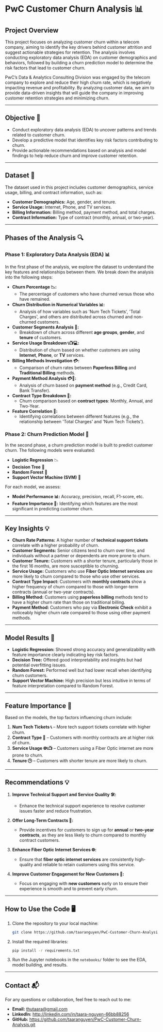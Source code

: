 # PwC Customer Churn Analysis 📊

## Project Overview
This project focuses on analyzing customer churn within a telecom company, aiming to identify the key drivers behind customer attrition and suggest actionable strategies for retention. The analysis involves conducting exploratory data analysis (EDA) on customer demographics and behaviors, followed by building a churn prediction model to determine the risk factors that lead to customer churn.

PwC’s Data & Analytics Consulting Division was engaged by the telecom company to explore and reduce their high churn rate, which is negatively impacting revenue and profitability. By analyzing customer data, we aim to provide data-driven insights that will guide the company in improving customer retention strategies and minimizing churn.

---

## **Objective 🎯**

- Conduct exploratory data analysis (EDA) to uncover patterns and trends related to customer churn.
- Develop a predictive model that identifies key risk factors contributing to churn.
- Provide actionable recommendations based on analysis and model findings to help reduce churn and improve customer retention.

---

## **Dataset 📂**

The dataset used in this project includes customer demographics, service usage, billing, and contract information, such as:
- **Customer Demographics:** Age, gender, and tenure.
- **Service Usage:** Internet, Phone, and TV services.
- **Billing Information:** Billing method, payment method, and total charges.
- **Contract Information:** Type of contract (monthly, annual, or two-year).

---

## **Phases of the Analysis 🔍**

### **Phase 1: Exploratory Data Analysis (EDA) 📊**

In the first phase of the analysis, we explore the dataset to understand the key features and relationships between them. We break down the analysis into the following steps:

- **Churn Percentage 📉:**
  - The percentage of customers who have churned versus those who have remained.
- **Churn Distribution in Numerical Variables 📊:**
  - Analysis of how variables such as 'Num Tech Tickets', 'Total Charges', and others are distributed across churned and non-churned customers.
- **Customer Segments Analysis 👥:**
  - Breakdown of churn across different **age groups**, **gender**, and **tenure** of customers.
- **Service Usage Breakdown 📞📺💻:**
  - Distribution of churn based on whether customers are using **Internet**, **Phone**, or **TV** services.
- **Billing Methods Investigation 💳:** 
  - Comparison of churn rates between **Paperless Billing** and **Traditional Billing** methods.
- **Payment Method Analysis 💳💸:**
  - Analysis of churn based on **payment method** (e.g., Credit Card, Bank Transfer).
- **Contract Type Breakdown 📅:** 
  - Churn comparison based on **contract types**: Monthly, Annual, and Two-Year.
- **Feature Correlation 🔗:**
  - Identifying correlations between different features (e.g., the relationship between 'Total Charges' and 'Num Tech Tickets').

### **Phase 2: Churn Prediction Model 🤖**

In the second phase, a churn prediction model is built to predict customer churn. The following models were evaluated:
- **Logistic Regression** 📉
- **Decision Tree** 🌳
- **Random Forest** 🌲
- **Support Vector Machine (SVM)** 🔲

For each model, we assess:

- **Model Performance 📊:** Accuracy, precision, recall, F1-score, etc.
- **Feature Importance 🔑:** Identifying which features are the most significant in predicting customer churn.

---

## **Key Insights 💡**

- **Churn Rate Patterns:** A higher number of **technical support tickets** correlate with a higher probability of churn.
- **Customer Segments:** Senior citizens tend to churn over time, and individuals without a partner or dependents are more prone to churn.
- **Customer Tenure:** Customers with a shorter tenure, particularly those in the first 16 months, are more susceptible to churning.
- **Service Usage:** Customers who use  **Fiber Optic Internet services** are more likely to churn compared to those who use other services.
- **Contract Type Impact:** Customers with **monthly contracts** show a higher frequency of churn compared to those with longer-term contracts (annual or two-year contracts).
- **Billing Method:** Customers using **paperless billing** methods tend to have a higher churn rate than those on traditional billing.
- **Payment Method:** Customers who pay via **Electronic Check** exhibit a noticeably higher churn rate compared to those using other payment methods.

---

## **Model Results 🧠**

- **Logistic Regression:** Showed strong accuracy and generalizability with feature importance clearly indicating key risk factors. 
- **Decision Tree:** Offered good interpretability and insights but had potential overfitting issues.
- **Random Forest:** Performed well but had lower recall when identifying churn customers.
- **Support Vector Machine:** High precision but less intuitive in terms of feature interpretation compared to Random Forest.

---

## **Feature Importance 🔑**

Based on the models, the top factors influencing churn include:
1. **Num Tech Tickets 📞** – More tech support tickets correlate with higher churn.
2. **Contract Type 📅** – Customers with monthly contracts are at higher risk of churn.
3. **Service Usage 🌐📞📺** – Customers using a Fiber Optic internet are more prone to churn.
4. **Tenure 🕒** – Customers with shorter tenure are more likely to churn.

---

## **Recommendations 💡**

1. **Improve Technical Support and Service Quality 🛠️:**
   - Enhance the technical support experience to resolve customer issues faster and reduce frustration.
   
2. **Offer Long-Term Contracts 📅:**
   - Provide incentives for customers to sign up for **annual** or **two-year contracts**, as they are less likely to churn compared to monthly contract customers.

3. **Enhance Fiber Optic Internet Services 🌐:**
   - Ensure that **fiber optic internet services** are consistently high-quality and reliable to retain customers using this service.
   
4. **Improve Customer Engagement for New Customers 🤝:**
   - Focus on engaging with **new customers** early on to ensure their experience is smooth and to prevent early churn.
  

---

## **How to Use the Code 🖥️**

1. Clone the repository to your local machine:
    ```bash
    git clone https://github.com/taaranguyen/PwC-Customer-Churn-Analysis.git
    ```
2. Install the required libraries:
    ```bash
    pip install -r requirements.txt
    ```
3. Run the Jupyter notebooks in the `notebooks/` folder to see the EDA, model building, and results.

---

## **Contact 📬**

For any questions or collaboration, feel free to reach out to me:
- **Email:** thutaara@gmail.com
- **LinkedIn:** http://linkedin.com/in/taara-nguyen-66bb88256
- **GitHub:** https://github.com/taaranguyen/PwC-Customer-Churn-Analysis.git

